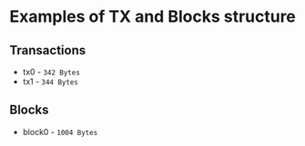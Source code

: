 # Examples of TX and Blocks structure
## Transactions
- tx0 - `342 Bytes`
- tx1 - `344 Bytes`
## Blocks
- block0 - `1004 Bytes`
